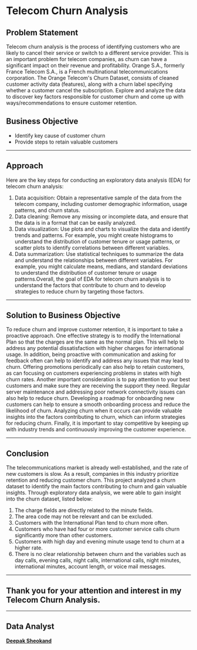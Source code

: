 # Telecom Churn Analysis

## Problem Statement
Telecom churn analysis is the process of identifying customers who are likely to cancel their service or switch to a different service provider. This is an important problem for telecom companies, as churn can have a significant impact on their revenue and profitability. Orange S.A., formerly France Telecom S.A., is a French multinational telecommunications corporation. The Orange Telecom's Churn Dataset, consists of cleaned customer activity data (features), along with a churn label specifying whether a customer cancel the subscription. Explore and analyze the data to discover key factors responsible for customer churn and come up with ways/recommendations to ensure customer retention.

## Business Objective
- Identify key cause of customer churn
- Provide steps to retain valuable customers
---

## Approach
Here are the key steps for conducting an exploratory data analysis (EDA) for telecom churn analysis:
1) Data acquisition: Obtain a representative sample of the data from the telecom company, including customer demographic information, usage patterns, and churn status.
2) Data cleaning: Remove any missing or incomplete data, and ensure that the data is in a format that can be easily analyzed.
3) Data visualization: Use plots and charts to visualize the data and identify trends and patterns. For example, you might create histograms to understand the distribution of customer tenure or usage patterns, or scatter plots to identify correlations between different variables.
4) Data summarization: Use statistical techniques to summarize the data and understand the relationships between different variables. For example, you might calculate means, medians, and standard deviations to understand the distribution of customer tenure or usage patterns.Overall, the goal of EDA for telecom churn analysis is to understand the factors that contribute to churn and to develop strategies to reduce churn by targeting those factors.

---

## Solution to Business Objective

To reduce churn and improve customer retention, it is important to take a proactive approach. One effective strategy is to modify the International Plan so that the charges are the same as the normal plan. This will help to address any potential dissatisfaction with higher charges for international usage. In addition, being proactive with communication and asking for feedback often can help to identify and address any issues that may lead to churn. Offering promotions periodically can also help to retain customers, as can focusing on customers experiencing problems in states with high churn rates. Another important consideration is to pay attention to your best customers and make sure they are receiving the support they need. Regular server maintenance and addressing poor network connectivity issues can also help to reduce churn. Developing a roadmap for onboarding new customers can help to ensure a smooth onboarding process and reduce the likelihood of churn. Analyzing churn when it occurs can provide valuable insights into the factors contributing to churn, which can inform strategies for reducing churn. Finally, it is important to stay competitive by keeping up with industry trends and continuously improving the customer experience.

---

## Conclusion

The telecommunications market is already well-established, and the rate of new customers is slow. As a result, companies in this industry prioritize retention and reducing customer churn. This project analyzed a churn dataset to identify the main factors contributing to churn and gain valuable insights. Through exploratory data analysis, we were able to gain insight into the churn dataset, listed below:

1) The charge fields are directly related to the minute fields.
2) The area code may not be relevant and can be excluded.
3) Customers with the International Plan tend to churn more often.
4) Customers who have had four or more customer service calls churn significantly more than other customers.
5) Customers with high day and evening minute usage tend to churn at a higher rate.
6) There is no clear relationship between churn and the variables such as day calls, evening calls, night calls, international calls, night minutes, international minutes, account length, or voice mail messages.

---

## Thank you for your attention and interest in my Telecom Churn Analysis.

---

## Data Analyst

[**Deepak Sheokand**](https://www.linkedin.com/in/deepak-sheokand-0a0833272/)
